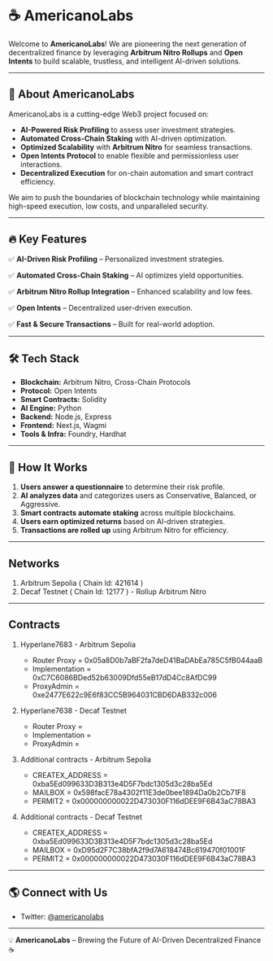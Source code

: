 # ☕ AmericanoLabs

Welcome to **AmericanoLabs**! We are pioneering the next generation of decentralized finance by leveraging **Arbitrum Nitro Rollups** and **Open Intents** to build scalable, trustless, and intelligent AI-driven solutions.

---

## 🚀 About AmericanoLabs
AmericanoLabs is a cutting-edge Web3 project focused on:
- **AI-Powered Risk Profiling** to assess user investment strategies.
- **Automated Cross-Chain Staking** with AI-driven optimization.
- **Optimized Scalability** with **Arbitrum Nitro** for seamless transactions.
- **Open Intents Protocol** to enable flexible and permissionless user interactions.
- **Decentralized Execution** for on-chain automation and smart contract efficiency.

We aim to push the boundaries of blockchain technology while maintaining high-speed execution, low costs, and unparalleled security.

---

## 🔥 Key Features

✅ **AI-Driven Risk Profiling** – Personalized investment strategies.

✅ **Automated Cross-Chain Staking** – AI optimizes yield opportunities.

✅ **Arbitrum Nitro Rollup Integration** – Enhanced scalability and low fees.

✅ **Open Intents** – Decentralized user-driven execution.

✅ **Fast & Secure Transactions** – Built for real-world adoption.

---

## 🛠️ Tech Stack
- **Blockchain:** Arbitrum Nitro, Cross-Chain Protocols
- **Protocol:** Open Intents
- **Smart Contracts:** Solidity
- **AI Engine:** Python
- **Backend:** Node.js, Express
- **Frontend:** Next.js, Wagmi
- **Tools & Infra:** Foundry, Hardhat

---

## 📖 How It Works
1. **Users answer a questionnaire** to determine their risk profile.
2. **AI analyzes data** and categorizes users as Conservative, Balanced, or Aggressive.
3. **Smart contracts automate staking** across multiple blockchains.
4. **Users earn optimized returns** based on AI-driven strategies.
5. **Transactions are rolled up** using Arbitrum Nitro for efficiency.

---

## Networks
1. Arbitrum Sepolia ( Chain Id: 421614 )
2. Decaf Testnet ( Chain Id: 12177 ) - Rollup Arbitrum Nitro

---

## Contracts
1. Hyperlane7683 - Arbitrum Sepolia
   - Router Proxy = 0x05a8D0b7aBF2fa7deD41BaDAbEa785C5fB044aaB
   - Implementation = 0xC7C6086BDed52b63009Dfd55eB17dD4Cc8AfDC99
   - ProxyAdmin = 0xe2477E622c9E6f83CC5B964031CBD6DAB332c006
    
2. Hyperlane7638 - Decaf Testnet
   - Router Proxy = 
   - Implementation = 
   - ProxyAdmin = 

3. Additional contracts - Arbitrum Sepolia
   - CREATEX_ADDRESS = 0xba5Ed099633D3B313e4D5F7bdc1305d3c28ba5Ed
   - MAILBOX = 0x598facE78a4302f11E3de0bee1894Da0b2Cb71F8
   - PERMIT2 = 0x000000000022D473030F116dDEE9F6B43aC78BA3
     
4. Additional contracts - Decaf Testnet
   - CREATEX_ADDRESS = 0xba5Ed099633D3B313e4D5F7bdc1305d3c28ba5Ed
   - MAILBOX = 0xD95d2F7C38bfA2f9d7A618474Bc619470f01001F
   - PERMIT2 = 0x000000000022D473030F116dDEE9F6B43aC78BA3

---

## 🌎 Connect with Us
- Twitter: [@americanolabs](https://x.com/americanolabs)

---

💡 **AmericanoLabs** – Brewing the Future of AI-Driven Decentralized Finance ☕

